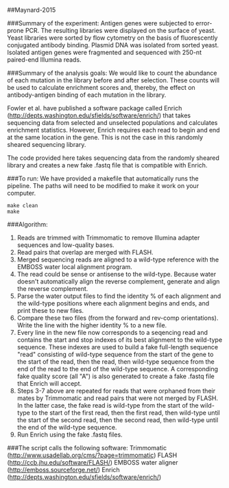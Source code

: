 ##Maynard-2015

###Summary of the experiment:
Antigen genes were subjected to error-prone PCR.
The resulting libraries were displayed on the surface of yeast.
Yeast libraries were sorted by flow cytometry on the basis of
fluorescently conjugated antibody binding.
Plasmid DNA was isolated from sorted yeast.
Isolated antigen genes were fragmented and sequenced with
250-nt paired-end Illumina reads.

###Summary of the analysis goals:
We would like to count the abundance of each mutation in the
library before and after selection.
These counts will be used to calculate enrichment scores
and, thereby, the effect on antibody-antigen binding of
each mutation in the library.

Fowler et al. have published a software package called
Enrich (http://depts.washington.edu/sfields/software/enrich/)
that takes sequencing data from selected and unselected
populations and calculates enrichment statistics.
However, Enrich requires each read to begin and end at
the same location in the gene. This is not the case in
this randomly sheared sequencing library.

The code provided here takes sequencing data from the
randomly sheared library and creates a new fake .fastq
file that is compatible with Enrich.


###To run:
We have provided a makefile that automatically runs the
pipeline. The paths will need to be modified to make it
work on your computer.
```
make clean
make
```


###Algorithm:
1. Reads are trimmed with Trimmomatic to remove Illumina
adapter sequences and low-quality bases.
2. Read pairs that overlap are merged with FLASH.
3. Merged sequencing reads are aligned to a wild-type
reference with the EMBOSS water local alignment program.
4. The read could be sense or antisense to the wild-type.
Because water doesn't automatically align the reverse
complement, generate and align the reverse complement.
5. Parse the water output files to find the identity % of
each alignment and the wild-type positions where each
alignment begins and ends, and print these to new files.
6. Compare these two files (from the forward and rev-comp
orientations). Write the line with the higher identity %
to a new file.
7. Every line in the new file now corresponds to a
seqencing read and contains the start and stop indexes
of its best alignment to the wild-type sequence.
These indexes are used to build a fake full-length
sequence "read" consisting of wild-type sequence from
the start of the gene to the start of the read, then the
read, then wild-type sequence from the end of the read to
the end of the wild-type sequence. A corresponding fake
quality score (all "A") is also generated to create a
fake .fastq file that Enrich will accept.
8. Steps 3-7 above are repeated for reads that were
orphaned from their mates by Trimmomatic and read pairs
that were not merged by FLASH. In the latter case, the
fake read is wild-type from the start of the wild-type
to the start of the first read, then the first read,
then wild-type until the start of the second read, then
the second read, then wild-type until the end of the
wild-type sequence.
9. Run Enrich using the fake .fastq files.



###The script calls the following software:
Trimmomatic (http://www.usadellab.org/cms/?page=trimmomatic)
FLASH (http://ccb.jhu.edu/software/FLASH/)
EMBOSS water aligner (http://emboss.sourceforge.net/)
Enrich (http://depts.washington.edu/sfields/software/enrich/)
